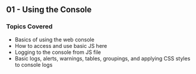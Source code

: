 ## 01 - Using the Console

### Topics Covered

- Basics of using the web console
- How to access and use basic JS here
- Logging to the console from JS file
- Basic logs, alerts, warnings, tables, groupings, and applying CSS styles to console logs

